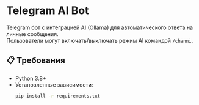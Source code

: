 # Telegram AI Bot

Telegram бот с интеграцией AI (Ollama) для автоматического ответа на личные сообщения.  
Пользователи могут включать/выключать режим AI командой `/channi`.

## 📋 Требования

- Python 3.8+
- Установленные зависимости:
  ```bash
  pip install -r requirements.txt
